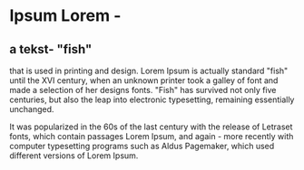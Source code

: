 # Ipsum Lorem - 
## a tekst- "fish" 
that is used in printing and design. 
Lorem Ipsum is actually standard "fish" until the XVI century, when an unknown printer took a galley of
font and made ​​a selection of her designs fonts. "Fish" has survived not only five centuries, but also
the leap into electronic typesetting, remaining essentially unchanged. 

It was popularized in the 60s of the last century with the release of Letraset fonts, 
which contain passages Lorem Ipsum, and again - more recently with computer typesetting programs 
such as Aldus Pagemaker, which used different versions of Lorem Ipsum.

